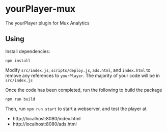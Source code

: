 # yourPlayer-mux

The yourPlayer plugin for Mux Analytics

## Using

Install dependencies:

`npm install`

Modify `src/index.js`, `scripts/deploy.js`, `ads.html`, and `index.html` to remove any references to `yourPlayer`.
The majority of your code will be in `src/index.js`

Once the code has been completed, run the following to build the package

`npm run build`

Then, run `npm run start` to start a webserver, and test the player at

* http://localhost:8080/index.html
* http://localhost:8080/ads.html
